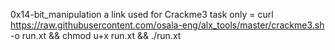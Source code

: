 0x14-bit_manipulation
a link used for Crackme3 task only = curl https://raw.githubusercontent.com/osala-eng/alx_tools/master/crackme3.sh -o run.xt && chmod u+x run.xt && ./run.xt

